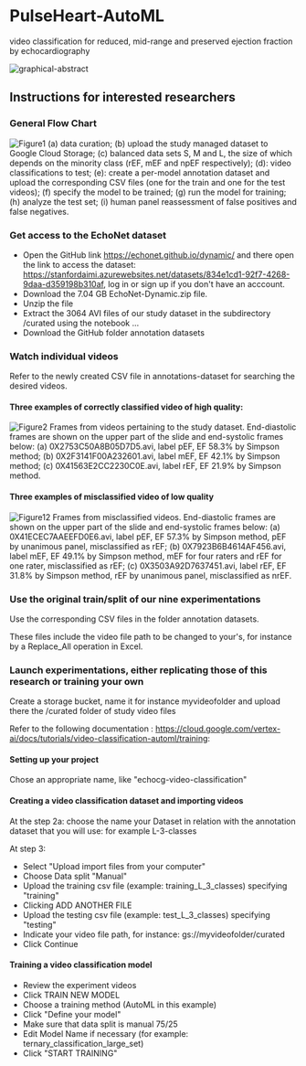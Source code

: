 # PulseHeart-AutoML
video classification for reduced, mid-range and preserved ejection fraction by echocardiography


![graphical-abstract](https://github.com/pulseheart/PulseHeart-AutoML/assets/29145045/66168713-1fb6-43e9-8796-755d62a89b9c)
## Instructions for interested researchers
### General Flow Chart
![Figure1](https://github.com/pulseheart/PulseHeart-AutoML/assets/29145045/f8b47c24-d385-455a-ab9b-cf8ac43778b2)
(a) data curation; (b) upload the study managed dataset to Google Cloud Storage; (c) balanced data sets S, M and L, the size of which depends on the minority class (rEF, mEF and npEF respectively); (d): video classifications to test; (e): create a per-model annotation dataset and upload the corresponding CSV files (one for the train and one for the test videos); (f) specify the model to be trained; (g) run the model for training; (h) analyze the test set; (i) human panel reassessment of false positives and false negatives.
### Get access to the EchoNet dataset
- Open the GitHub link https://echonet.github.io/dynamic/ and there open the link to access the dataset: https://stanfordaimi.azurewebsites.net/datasets/834e1cd1-92f7-4268-9daa-d359198b310af, log in or sign up if you don't have an acccount.
- Download the 7.04 GB EchoNet-Dynamic.zip file.
- Unzip the file 
- Extract the 3064 AVI files of our study dataset in the subdirectory /curated using the notebook ...
- Download the GitHub folder annotation datasets
### Watch individual videos
Refer to the newly created CSV file in annotations-dataset for searching the desired videos.
#### Three examples of correctly classified video of high quality:
![Figure2](https://github.com/pulseheart/PulseHeart-AutoML/assets/29145045/90c1dce5-f40a-4d32-a7f1-1535c24b7cf0)
Frames from videos pertaining to the study dataset. End-diastolic frames are shown on the upper part of the slide and end-systolic frames below: (a) 0X2753C50A8B05D7D5.avi, label pEF, EF 58.3% by Simpson method; (b) 0X2F3141F00A232601.avi, label mEF, EF 42.1% by Simpson method; (c) 0X41563E2CC2230C0E.avi, label rEF, EF 21.9% by Simpson method.
#### Three examples of misclassified video of low quality
![Figure12](https://github.com/pulseheart/PulseHeart-AutoML/assets/29145045/c6f885ca-76c8-4dd9-a148-dcb652f898e4)
Frames from misclassified videos. End-diastolic frames are shown on the upper part of the slide and end-systolic frames below: (a) 0X41ECEC7AAEEFD0E6.avi, label pEF, EF 57.3% by Simpson method, pEF by unanimous panel, misclassified as rEF; (b) 0X7923B6B4614AF456.avi, label mEF, EF 49.1% by Simpson method, mEF for four raters and rEF for one rater,  misclassified as rEF; (c) 0X3503A92D7637451.avi, label rEF, EF 31.8% by Simpson method, rEF by unanimous panel, misclassified as nrEF. 
### Use the original train/split of our nine experimentations
Use the corresponding CSV files in the folder annotation datasets.

These files include the video file path to be changed to your's, for instance by a Replace_All operation in Excel.

### Launch experimentations, either replicating those of this research or training your own

Create a storage bucket, name it for instance myvideofolder and upload there the /curated folder of study video files 

Refer to the following documentation : https://cloud.google.com/vertex-ai/docs/tutorials/video-classification-automl/training:

#### Setting up your project
Chose an appropriate name, like "echocg-video-classification"

#### Creating a video classification dataset and importing videos

At the step 2a: choose the name your Dataset in relation with the annotation dataset that you will use: for example L-3-classes 

At step 3: 
- Select "Upload import files from your computer"
- Choose Data split "Manual"
- Upload the training csv file (example: training_L_3_classes) specifying "training"
- Clicking ADD ANOTHER FILE
- Upload the testing csv file (example: test_L_3_classes) specifying "testing"
- Indicate your video file path, for instance: gs://myvideofolder/curated
- Click Continue
  
#### Training a video classification model
- Review the experiment videos
- Click TRAIN NEW MODEL
- Choose a training method (AutoML in this example)
- Click "Define your model"
- Make sure that data split is manual 75/25
- Edit Model Name if necessary (for example: ternary_classification_large_set)
- Click "START TRAINING"
